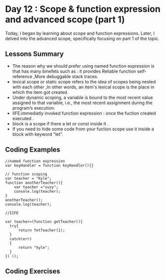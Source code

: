 
# Day 12 : Scope & function expression and advanced scope (part 1) 
Today, I began by learning about scope and function expressions. Later, I delved into the advanced scope, specifically focusing on part 1 of the topic. 
## Lessons Summary
- The reason why we should prefer using named function expression is that has many binefets such as : it provides Reliable function self-reference ,More debuggable stack traces.
- lexical scope or static scope refers to the idea of scopes being nested with each other ,In other words, an item's lexical scope is the place in which the item got created.
- Under dynamic scoping, a variable is bound to the most recent value assigned to that variable, i.e., the most recent assignment during the program’s execution.
- IIFE:immediatly invoked function expression : once the fuction created executed .
- block is a scope if there a let or const inside it .
- If you need to hide some code from your fuction scope use it inside a block with keyword "let".
 
## Coding Examples

```
//named function expression 
var keyHandler = function keyHandler(){}

// function scoping 
var teacher = "Kyle";
function anotherTeacher(){
    var teacher ="suzy";
    console.log(teacher);
}
anotherTeacher();
console.log(teacher);

//IIFE

var teacher=(function getTeacher(){
  try{
      return fetTeacher(1);
  }
  catch(err)
  {
      return "kyle";
  }  
}) ();

```

## Coding Exercises

